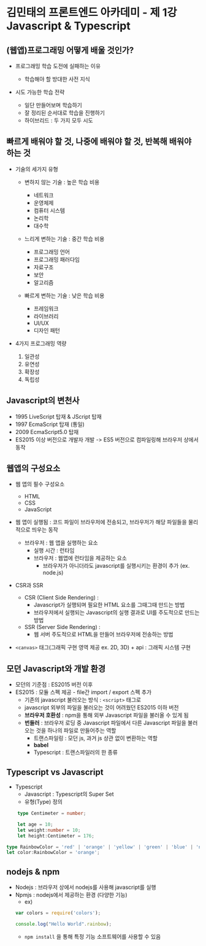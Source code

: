# 김민태의 프론트엔드 아카데미 - 제 1강 Javascript & Typescript

## (웹앱)프로그래밍 어떻게 배울 것인가?
- 프로그래밍 학습 도전에 실패하는 이유
    - 학습해야 할 방대한 사전 지식

- 시도 가능한 학습 전략
    - 일단 만들어보며 학습하기
    - 잘 정리된 순서대로 학습을 진행하기
    - 하이브리드 : 두 가지 모두 시도

## 빠르게 배워야 할 것, 나중에 배워야 할 것, 반복해 배워야 하는 것
- 기술의 세가지 유형
    - 변하지 않는 기술 : 높은 학습 비용
        - 네트워크
        - 운영체제
        - 컴퓨터 시스템 
        - 논리학
        - 대수학

    - 느리게 변하는 기술 : 중간 학습 비용
        - 프로그래밍 언어
        - 프로그래밍 패러다임
        - 자료구조
        - 보안
        - 알고리즘

    - 빠르게 변하는 기술 : 낮은 학습 비용
        - 프레임워크
        - 라이브러리
        - UI/UX
        - 디자인 패턴

- 4가지 프로그래밍 역량
    1. 일관성
    2. 유연성
    3. 확장성
    4. 독립성

## Javascript의 변천사
- 1995 LiveScript 탑재 & JScript 탑재
- 1997 EcmaScript 탑재 (통일)
- 2009 EcmaScript5.0 탑재
- ES2015 이상 버전으로 개발자 개발 -> ES5 버전으로 컴파일링해 브라우저 상에서 동작

## 웹앱의 구성요소
- 웹 앱의 필수 구성요소
    - HTML
    - CSS 
    - JavaScript

- 웹 앱이 실행됨 : 코드 파일이 브라우저에 전송되고, 브라우저가 해당 파일들을 물리적으로 띄우는 동작
    - 브라우저 : 웹 앱을 실행하는 요소
        - 실행 시간 : 런타임
        - 브라우저 : 웹앱에 런타임을 제공하는 요소
            - 브라우저가 아니더라도 javascript를 실행시키는 환경이 추가 (ex. node.js)

- CSR과 SSR
    - CSR (Client Side Rendering) : 
        - Javascript가 실행되며 필요한 HTML 요소를 그때그때 만드는 방법
        - 브라우저에서 실행되는 Javascript의 실행 결과로 UI를 주도적으로 만드는 방법
    - SSR (Server Side Rendering) :
        - 웹 서버 주도적으로 HTML을 만들어 브라우저에 전송하는 방법

- `<canvas>` 태그(그래픽 구현 영역 제공 ex. 2D, 3D) + api : 그래픽 시스템 구현

## 모던 Javascript와 개발 환경
- 모던의 기준점 : ES2015 버전 이후
- ES2015 : 모듈 스펙 제공 - file간 import / export 스펙 추가
    - 기존의 javascript 불러오는 방식 : `<script>` 태그로
    - javascript 외부의 파일을 불러오는 것이 어려웠던 ES2015 이하 버전
    - **브라우저 호환성** : npm을 통해 외부 Javascript 파일을 불러올 수 있게 됨
    - **번들러** : 브라우저 로딩 중 Javascript 파일에서 다른 Javascript 파일을 불러오는 것을 하나의 파일로 만들어주는 역할
        - 트랜스파일링 : 모던 js, 과거 js 상관 없이 변환하는 역할
        - **babel**
        - Typescript : 트랜스파일러의 한 종류

## Typescript vs Javascript
- Typescript
    - Javascript : Typescript의 Super Set
    - 유형(Type) 정의
```ts
    type Centimeter = number;

    let age = 10;
    let weight:number = 10;
    let height:Centimeter = 176;
```

```ts
type RainbowColor = 'red' | 'orange' | 'yellow' | 'green' | 'blue' | 'navy' | 'purple';
let color:RainbowColor = 'orange';
```

## nodejs & npm
- Nodejs : 브라우저 상에서 nodejs를 사용해 javascript를 실행
- Npmjs : nodejs에서 제공하는 환경 (다양한 기능)
    - ex)
    ```js
    var colors = require('colors');

    console.log("Hello World".rainbow);
    ```
    - `npm install` 을 통해 특정 기능 소프트웨어를 사용할 수 있음
